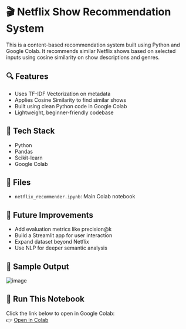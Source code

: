 # 🎬 Netflix Show Recommendation System

This is a content-based recommendation system built using Python and Google Colab. It recommends similar Netflix shows based on selected inputs using cosine similarity on show descriptions and genres.

## 🔍 Features
- Uses TF-IDF Vectorization on metadata
- Applies Cosine Similarity to find similar shows
- Built using clean Python code in Google Colab
- Lightweight, beginner-friendly codebase

## 🧰 Tech Stack
- Python
- Pandas
- Scikit-learn
- Google Colab

## 📂 Files
- `netflix_recommender.ipynb`: Main Colab notebook

## 🎯 Future Improvements
- Add evaluation metrics like precision@k
- Build a Streamlit app for user interaction
- Expand dataset beyond Netflix
- Use NLP for deeper semantic analysis

## 📸 Sample Output
![image](https://github.com/user-attachments/assets/1b097e1c-e7d8-44c3-89a2-5cf0eb724709)


## 🚀 Run This Notebook
Click the link below to open in Google Colab:  
👉 [Open in Colab](https://colab.research.google.com/github/codemuse-bcka777/netflix-recommendation-system/blob/main/netflix_recommender.ipynb)
